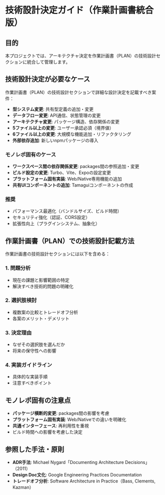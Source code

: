 <!--
Based on ai-coding-project-boilerplate by Shinsuke Kagawa
https://github.com/shinpr/ai-coding-project-boilerplate
-->

# 技術設計決定ガイド（作業計画書統合版）

## 目的

本プロジェクトでは、アーキテクチャ決定を作業計画書（PLAN）の技術設計セクションに統合して管理します。

## 技術設計決定が必要なケース

作業計画書（PLAN）の技術設計セクションで詳細な設計決定を記載すべき案件：

- **型システム変更**: 共有型定義の追加・変更
- **データフロー変更**: API通信、状態管理の変更
- **アーキテクチャ変更**: パッケージ構造、依存関係の変更
- **5ファイル以上の変更**: ユーザー承認必須（境界値）
- **6ファイル以上の変更**: 大規模な機能追加・リファクタリング
- **外部依存追加**: 新しいnpmパッケージの導入

### モノレポ固有のケース
- **ワークスペース間の依存関係変更**: packages間の参照追加・変更
- **ビルド設定の変更**: Turbo、Vite、Expoの設定変更
- **プラットフォーム固有実装**: Web/Native専用機能の追加
- **共有UIコンポーネントの追加**: Tamaguiコンポーネントの作成

### 推奨
- パフォーマンス最適化（バンドルサイズ、ビルド時間）
- セキュリティ強化（認証、CORS設定）
- 拡張性向上（プラグインシステム、抽象化）

## 作業計画書（PLAN）での技術設計記載方法

作業計画書の技術設計セクションには以下を含める：

### 1. 問題分析
- 現在の課題と影響範囲の特定
- 解決すべき技術的問題の明確化

### 2. 選択肢検討
- 複数案の比較とトレードオフ分析
- 各案のメリット・デメリット

### 3. 決定理由
- なぜその選択肢を選んだか
- 将来の保守性への影響

### 4. 実装ガイドライン
- 具体的な実装手順
- 注意すべきポイント

## モノレポ固有の注意点

- **パッケージ横断的変更**: packages間の影響を考慮
- **プラットフォーム固有実装**: Web/Nativeでの違いを明確化
- **共通インターフェース**: 再利用性を重視
- ビルド時間への影響を考慮した決定

## 参照した手法・原則
- **ADR手法**: Michael Nygard「Documenting Architecture Decisions」（2011）
- **Design Doc文化**: Google Engineering Practices Documentation
- **トレードオフ分析**: Software Architecture in Practice（Bass, Clements, Kazman）
